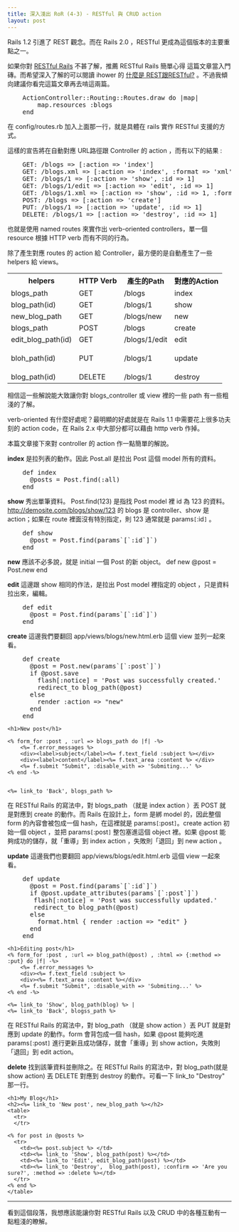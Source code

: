 ```yaml
--- 
title: 深入淺出 RoR (4-3) - RESTful 與 CRUD action
layout: post
---
```


Rails 1.2 引進了 REST 觀念。而在 Rails 2.0 ，RESTful 更成為這個版本的主要重點之一。

如果你對 [RESTful Rails](http://devpoga.wordpress.com/2008/02/17/restful-rails-%E7%B0%A1%E5%96%AE%E5%BF%83%E5%BE%97/) 不甚了解，推薦 RESTful Rails 簡單心得 這篇文章當入門磚。而希望深入了解的可以閱讀 ihower 的 [什麼是 REST跟RESTful?](http://ihower.idv.tw/blog/archives/1542) 。不過我傾向建議你看完這篇文章再去啃這兩篇。

<pre>
    ActionController::Routing::Routes.draw do |map|
        map.resources :blogs
    end
</pre>


在 config/routes.rb 加入上面那一行，就是具體在 rails 實作 RESTful 支援的方式。

這樣的宣告將在自動對應 URL路徑跟 Controller 的 action ，而有以下的結果 :

<pre>
    GET: /blogs => [:action => 'index']
    GET: /blogs.xml => [:action => 'index', :format => 'xml']
    GET: /blogs/1 => [:action => 'show', :id => 1]
    GET: /blogs/1/edit => [:action => 'edit', :id => 1]
    GET: /blogs/1.xml => [:action => 'show', :id => 1, :format => 'xml']
    POST: /blogs => [:action => 'create']
    PUT: /blogs/1 => [:action => 'update', :id => 1]
    DELETE: /blogs/1 => [:action => 'destroy', :id => 1]
</pre>

也就是使用 named routes 來實作出 verb-oriented controllers，單一個 resource 根據 HTTP verb 而有不同的行為。

除了產生對應 routes 的 action 給 Controller，最方便的是自動產生了一些 helpers 給 views。

<table>
<tbody>
<tr>
<th>helpers</th><th>HTTP Verb</th><th>產生的Path</th><th>對應的Action</th>
</tr>
<tr>
<td>blogs_path</td>
<td>GET</td>
<td>/blogs</td>
<td>index</td>
</tr>
<tr>
<td>blog_path(id)</td>
<td>GET</td>
<td>/blogs/1</td>
<td>show</td>
</tr>
<tr>
<td>new_blog_path</td>
<td>GET</td>
<td>/blogs/new</td>
<td>new</td>
</tr>
<tr>
<td>blogs_path</td>
<td>POST</td>
<td>/blogs</td>
<td>create</td>
</tr>
<tr>
<td>edit_blog_path(id)</td>
<td>GET</td>
<td>/blogs/1/edit</td>
<td>edit</td>
</tr>
<tr>
<td>bloh_path(id)</td>
<td>PUT</td>
<td>/blogs/1</td>
<td>
<p>update</p>
</td>
</tr>
<tr>
<td>blog_path(id)</td>
<td>DELETE</td>
<td>/blogs/1</td>
<td>destroy</td>
</tr>
</tbody>
</table>

相信這一些解說能大致讓你對 blogs_controller 或 view 裡的一些 path 有一些粗淺的了解。

verb-oriented 有什麼好處呢？最明顯的好處就是在 Rails 1.1 中需要花上很多功夫刻的 action code，在 Rails 2.x 中大部分都可以藉由 htttp verb 作掉。

 

本篇文章接下來對 controller 的 action 作一點簡單的解說。

**index** 是拉列表的動作。因此 Post.all 是拉出 Post 這個 model 所有的資料。
<pre>
    def index
      @posts = Post.find(:all)
    end
</pre>

**show** 秀出單筆資料。 Post.find(123) 是指找 Post model 裡 id 為 123 的資料。http://demosite.com/blogs/show/123 的 blogs 是 controller、show 是 action；如果在 route 裡面沒有特別指定，則 123 通常就是 params`[`:id`]` 。
<pre>
    def show
      @post = Post.find(params`[`:id`]`)
    end
</pre>

**new** 應該不必多說，就是 initial 一個 Post 的新 object。
  def new
    @post = Post.new
  end

**edit** 這邊跟 show 相同的作法，是拉出 Post model 裡指定的 object ，只是資料拉出來，編輯。
<pre>
    def edit
      @post = Post.find(params`[`:id`]`)
    end
</pre>

**create** 這邊我們要翻回 app/views/blogs/new.html.erb 這個 view 並列一起來看。
<pre>
    def create
      @post = Post.new(params`[`:post`]`)
      if @post.save
        flash[:notice] = 'Post was successfully created.'
        redirect_to blog_path(@post)
      else
        render :action => "new"
      end
    end
</pre>

    
    <h1>New post</h1>

    <% form_for :post , :url => blogs_path do |f| -%>
        <%= f.error_messages %>
        <div><label>subject</label><%= f.text_field :subject %></div>
        <div><label>content</label><%= f.text_area :content %> </div>
        <%= f.submit "Submit", :disable_with => 'Submiting...' %>
    <% end -%>


    <%= link_to 'Back', blogs_path %>

在 RESTful Rails 的寫法中，對 blogs_path （就是 index action ）丟 POST 就是對應到 create 的動作。而 Rails 在設計上，form 是綁 model 的，因此整個 form 的內容會被包成一個 hash，在這裡就是 params`[`:post`]`。create action 初始一個 object ，並把 params`[`:post`]` 整包塞進這個 object 裡。如果 @post 能夠成功的儲存，就「重導」到 index action ，失敗則「退回」到 new action 。

**update** 這邊我們也要翻回 app/views/blogs/edit.html.erb 這個 view  一起來看。

<pre>
    def update
      @post = Post.find(params`[`:id`]`)
      if @post.update_attributes(params`[`:post`]`)
       flash[:notice] = 'Post was successfully updated.'
       redirect_to blog_path(@post)
      else
        format.html { render :action => "edit" }
      end
    end
</pre>

    <h1>Editing post</h1>
    <% form_for :post , :url => blog_path(@post) , :html => {:method => :put} do |f| -%>
        <%= f.error_messages %>
        <div><%= f.text_field :subject %>
        <div><%= f.text_area :content %></div>
        <%= f.submit "Submit", :disable_with => 'Submiting...' %>
    <% end -%>

    <%= link_to 'Show', blog_path(blog) %> |
    <%= link_to 'Back', blogss_path %>

在 RESTful Rails 的寫法中，對 blog_path （就是 show action ）丟 PUT 就是對應到 update 的動作。form 會背包成一個 hash，如果 @post 能夠吃進 params`[`:post`]` 進行更新且成功儲存，就會「重導」到 show action，失敗則「退回」到 edit action。

**delete** 找到該筆資料並刪除之。在 RESTful Rails 的寫法中，對 blog_path(就是 show action) 丟 DELETE 對應到 destroy 的動作。可看一下 link_to "Destroy" 那一行。

    <h1>My Blog</h1>
    <h2><%= link_to 'New post', new_blog_path %></h2>
    <table>
      <tr>
      </tr>

    <% for post in @posts %>
      <tr>
        <td><%= post.subject %> </td>
        <td><%= link_to 'Show', blog_path(post) %></td>
        <td><%= link_to 'Edit', edit_blog_path(post) %></td>
        <td><%= link_to 'Destroy',  blog_path(post), :confirm => 'Are you sure?', :method => :delete %></td>
      </tr>
    <% end %>
    </table>
    
<hr>

看到這個段落，我想應該能讓你對 RESTful Rails 以及 CRUD 中的各種互動有一點粗淺的瞭解。